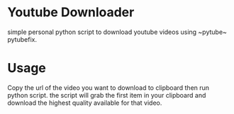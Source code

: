 # Youtube Downloader

simple personal python script to download youtube videos using ~pytube~ pytubefix.

# Usage

Copy the url of the video you want to download to clipboard then run python script. the script will grab the first item in your clipboard and download the highest quality available for that video.
